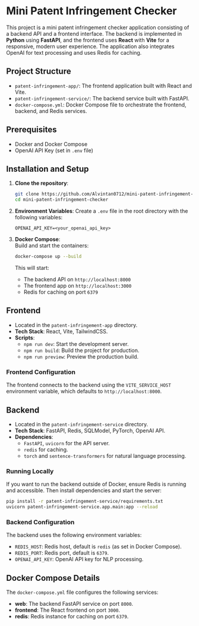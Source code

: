 # Mini Patent Infringement Checker

This project is a mini patent infringement checker application consisting of a backend API and a frontend interface. The backend is implemented in **Python** using **FastAPI**, and the frontend uses **React** with **Vite** for a responsive, modern user experience. The application also integrates OpenAI for text processing and uses Redis for caching.

## Project Structure

- `patent-infringement-app/`: The frontend application built with React and Vite.
- `patent-infringement-service/`: The backend service built with FastAPI.
- `docker-compose.yml`: Docker Compose file to orchestrate the frontend, backend, and Redis services.

## Prerequisites

- Docker and Docker Compose
- OpenAI API Key (set in `.env` file)

## Installation and Setup

1. **Clone the repository**:
   ```bash
   git clone https://github.com/Alvintan0712/mini-patent-infringement-checker.git
   cd mini-patent-infringement-checker
   ```

2. **Environment Variables**:
   Create a `.env` file in the root directory with the following variables:
   ```env
   OPENAI_API_KEY=<your_openai_api_key>
   ```

3. **Docker Compose**:  
   Build and start the containers:
   ```bash
   docker-compose up --build
   ```

   This will start:
   - The backend API on `http://localhost:8000`
   - The frontend app on `http://localhost:3000`
   - Redis for caching on port `6379`

## Frontend

- Located in the `patent-infringement-app` directory.
- **Tech Stack**: React, Vite, TailwindCSS.
- **Scripts**:
  - `npm run dev`: Start the development server.
  - `npm run build`: Build the project for production.
  - `npm run preview`: Preview the production build.

### Frontend Configuration

The frontend connects to the backend using the `VITE_SERVICE_HOST` environment variable, which defaults to `http://localhost:8000`.

## Backend

- Located in the `patent-infringement-service` directory.
- **Tech Stack**: FastAPI, Redis, SQLModel, PyTorch, OpenAI API.
- **Dependencies**:
  - `FastAPI`, `uvicorn` for the API server.
  - `redis` for caching.
  - `torch` and `sentence-transformers` for natural language processing.

### Running Locally

If you want to run the backend outside of Docker, ensure Redis is running and accessible. Then install dependencies and start the server:
```bash
pip install -r patent-infringement-service/requirements.txt
uvicorn patent-infringement-service.app.main:app --reload
```

### Backend Configuration

The backend uses the following environment variables:
- `REDIS_HOST`: Redis host, default is `redis` (as set in Docker Compose).
- `REDIS_PORT`: Redis port, default is `6379`.
- `OPENAI_API_KEY`: OpenAI API key for NLP processing.

## Docker Compose Details

The `docker-compose.yml` file configures the following services:
- **web**: The backend FastAPI service on port `8000`.
- **frontend**: The React frontend on port `3000`.
- **redis**: Redis instance for caching on port `6379`.

